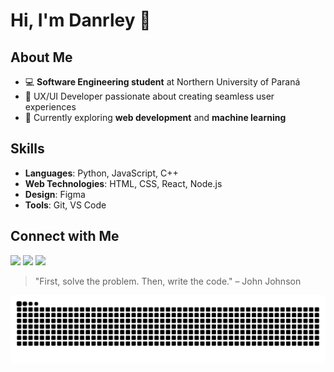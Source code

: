 # Hi, I'm Danrley 👋

## About Me

- 💻 **Software Engineering student** at Northern University of Paraná
- 🎨 UX/UI Developer passionate about creating seamless user experiences
- 🌱 Currently exploring **web development** and **machine learning**

## Skills

- **Languages**: Python, JavaScript, C++
- **Web Technologies**: HTML, CSS, React, Node.js
- **Design**: Figma
- **Tools**: Git, VS Code

## Connect with Me

  <a href="https://instagram.com/danrleyof/" target="_blank"><img src="https://img.shields.io/badge/-Instagram-%23E4405F?style=for-the-badge&logo=instagram&logoColor=white" target="_blank"></a>
 <a href="https://discord.com/users/1100783241427943454" target="_blank"><img src="https://img.shields.io/badge/Discord-7289DA?style=for-the-badge&logo=discord&logoColor=white" target="_blank"></a> 
  <a href = "mailto:wellingtondanrleygmr@gmail.com"><img src="https://img.shields.io/badge/-Gmail-%23333?style=for-the-badge&logo=gmail&logoColor=white" target="_blank"></a>

>"First, solve the problem. Then, write the code." – John Johnson

<p align="center">
  <img src="https://github.com/minemalox/minemalox/blob/output/github-contribution-grid-snake-dark.svg">
</p>
